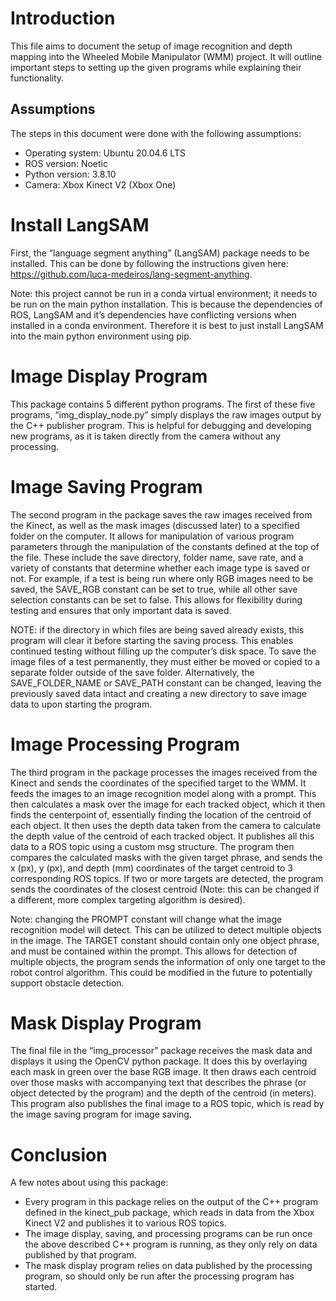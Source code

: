 # Introduction

This file aims to document the setup of image recognition and depth mapping into the Wheeled Mobile Manipulator (WMM) project. It will outline important steps to setting up the given programs while explaining their functionality.

## Assumptions

The steps in this document were done with the following assumptions:

- Operating system: Ubuntu 20.04.6 LTS
- ROS version: Noetic
- Python version: 3.8.10
- Camera: Xbox Kinect V2 (Xbox One)

# Install LangSAM

First, the “language segment anything” (LangSAM) package needs to be installed. This can be done by following the instructions given here: https://github.com/luca-medeiros/lang-segment-anything.

Note: this project cannot be run in a conda virtual environment; it needs to be run on the main python installation. This is because the dependencies of ROS, LangSAM and it’s dependencies have conflicting versions when installed in a conda environment. Therefore it is best to just install LangSAM into the main python environment using pip.

# Image Display Program

This package contains 5 different python programs. The first of these five programs, “img_display_node.py” simply displays the raw images output by the C++ publisher program. This is helpful for debugging and developing new programs, as it is taken directly from the camera without any processing.

# Image Saving Program

The second program in the package saves the raw images received from the Kinect, as well as the mask images (discussed later) to a specified folder on the computer. It allows for manipulation of various program parameters through the manipulation of the constants defined at the top of the file. These include the save directory, folder name, save rate, and a variety of constants that determine whether each image type is saved or not. For example, if a test is being run where only RGB images need to be saved, the SAVE_RGB constant can be set to true, while all other save selection constants can be set to false. This allows for flexibility during testing and ensures that only important data is saved.

NOTE: if the directory in which files are being saved already exists, this program will clear it before starting the saving process. This enables continued testing without filling up the computer’s disk space. To save the image files of a test permanently, they must either be moved or copied to a separate folder outside of the save folder. Alternatively, the SAVE_FOLDER_NAME or SAVE_PATH constant can be changed, leaving the previously saved data intact and creating a new directory to save image data to upon starting the program.

# Image Processing Program

The third program in the package processes the images received from the Kinect and sends the coordinates of the specified target to the WMM. It feeds the images to an image recognition model along with a prompt. This then calculates a mask over the image for each tracked object, which it then finds the centerpoint of, essentially finding the location of the centroid of each object. It then uses the depth data taken from the camera to calculate the depth value of the centroid of each tracked object. It publishes all this data to a ROS topic using a custom msg structure. The program then compares the calculated masks with the given target phrase, and sends the x (px), y (px), and depth (mm) coordinates of the target centroid to 3 corresponding ROS topics. If two or more targets are detected, the program sends the coordinates of the closest centroid (Note: this can be changed if a different, more complex targeting algorithm is desired).

Note: changing the PROMPT constant will change what the image recognition model will detect. This can be utilized to detect multiple objects in the image. The TARGET constant should contain only one object phrase, and must be contained within the prompt. This allows for detection of multiple objects, the program sends the information of only one target to the robot control algorithm. This could be modified in the future to potentially support obstacle detection.

# Mask Display Program

The final file in the “img_processor” package receives the mask data and displays it using the OpenCV python package. It does this by overlaying each mask in green over the base RGB image. It then draws each centroid over those masks with accompanying text that describes the phrase (or object detected by the program) and the depth of the centroid (in meters). This program also publishes the final image to a ROS topic, which is read by the image saving program for image saving.

# Conclusion

A few notes about using this package:

- Every program in this package relies on the output of the C++ program defined in the kinect_pub package, which reads in data from the Xbox Kinect V2 and publishes it to various ROS topics.
- The image display, saving, and processing programs can be run once the above described C++ program is running, as they only rely on data published by that program.
- The mask display program relies on data published by the processing program, so should only be run after the processing program has started.
